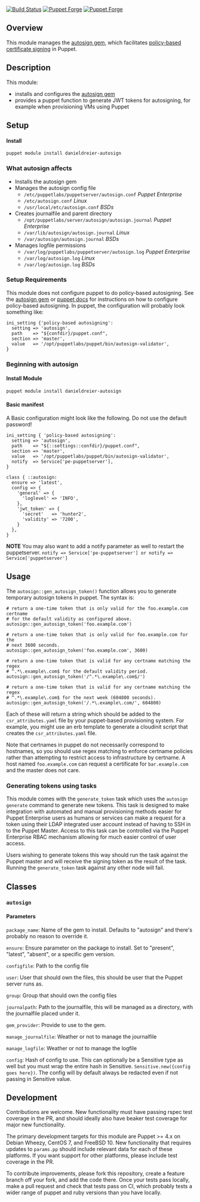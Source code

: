 [![Build Status](https://travis-ci.org/danieldreier/puppet-autosign.svg?branch=master)](https://travis-ci.org/danieldreier/puppet-autosign) [![Puppet Forge](https://img.shields.io/puppetforge/dt/danieldreier/autosign.svg)](https://forge.puppetlabs.com/danieldreier/autosign) [![Puppet Forge](https://img.shields.io/puppetforge/v/danieldreier/autosign.svg)](https://forge.puppetlabs.com/danieldreier/autosign)

## Overview

This module manages the [autosign gem](https://github.com/danieldreier/autosign), which facilitates [policy-based certificate signing](https://docs.puppetlabs.com/puppet/latest/reference/ssl_autosign.html#policy-based-autosigning) in Puppet.

## Description

This module:

- installs and configures the [autosign gem](https://github.com/danieldreier/autosign)
- provides a puppet function to generate JWT tokens for autosigning, for example when provisioning VMs using Puppet

## Setup

#### Install
```
puppet module install danieldreier-autosign
```

### What autosign affects

  - Installs the autosign gem
  - Manages the autosign config file
    - `/etc/puppetlabs/puppetserver/autosign.conf` *Puppet Enterprise*
    - `/etc/autosign.conf` *Linux*
    - `/usr/local/etc/autosign.conf` *BSDs*
  - Creates journalfile and parent directory
    - `/opt/puppetlabs/server/autosign/autosign.journal` *Puppet Enterprise*
    - `/var/lib/autosign/autosign.journal` *Linux*
    - `/var/autosign/autosign.journal` *BSDs*
  - Manages logfile permissions
    - `/var/log/puppetlabs/puppetserver/autosign.log` *Puppet Enterprise*
    - `/var/log/autosign.log` *Linux*
    - `/var/log/autosign.log` *BSDs*

### Setup Requirements

This module does not configure puppet to do policy-based autosigning. See the [autosign gem](https://github.com/danieldreier/autosign#2-configure-master) or [puppet docs](https://docs.puppetlabs.com/puppet/latest/reference/ssl_autosign.html#policy-based-autosigning) for instructions on how to configure policy-based autosigning. In puppet, the configuration will probably look something like:

```puppet
ini_setting {'policy-based autosigning':
  setting => 'autosign',
  path    => "${confdir}/puppet.conf",
  section => 'master',
  value   => '/opt/puppetlabs/puppet/bin/autosign-validator',
}
```

### Beginning with autosign

#### Install Module
```bash
puppet module install danieldreier-autosign
```

#### Basic manifest

A Basic configuration might look like the following. Do not use the default password!

```puppet
ini_setting { 'policy-based autosigning':
  setting => 'autosign',
  path    => "${::settings::confdir}/puppet.conf",
  section => 'master',
  value   => '/opt/puppetlabs/puppet/bin/autosign-validator',
  notify  => Service['pe-puppetserver'],
}

class { ::autosign:
  ensure => 'latest',
  config => {
    'general' => {
      'loglevel' => 'INFO',
    },
    'jwt_token' => {
      'secret'   => 'hunter2',
      'validity' => '7200',
    }
  },
}
```
**NOTE** You may also want to add a notify parameter as well to restart the puppetserver.
         `notify => Service['pe-puppetserver'] or notify => Service['puppetserver']`
## Usage

The `autosign::gen_autosign_token()` function allows you to generate temporary autosign
tokens in puppet. The syntax is:

```puppet
# return a one-time token that is only valid for the foo.example.com certname
# for the default validity as configured above.
autosign::gen_autosign_token('foo.example.com')

# return a one-time token that is only valid for foo.example.com for the
# next 3600 seconds.
autosign::gen_autosign_token('foo.example.com', 3600)

# return a one-time token that is valid for any certname matching the regex
# ^.*\.example\.com$ for the default validity period.
autosign::gen_autosign_token('/^.*\.example\.com$/')

# return a one-time token that is valid for any certname matching the regex
# ^.*\.example\.com$ for the next week (604800 seconds).
autosign::gen_autosign_token('/.*\.example\.com/', 604800)
```

Each of these will return a string which should be added to the
`csr_attributes.yaml` file by your puppet-based provisioning system. For
example, you might use an erb template to generate a cloudinit script that
creates the `csr_attributes.yaml` file.

Note that certnames in puppet do not necessarily correspond to hostnames, so
you should use regex matching to enforce certname policies rather than
attempting to restrict access to infrastructure by certname. A host named
`foo.example.com` can request a certificate for `bar.example.com` and the
master does not care.

### Generating tokens using tasks

This module comes with the `generate_token` task which uses the `autosign generate` command to generate new tokens. This task is designed to make integration with automated and manual provisioning methods easier for Puppet Enterprise users as humans or services can make a request for a token using their LDAP integrated user account instead of having to SSH in to the Puppet Master. Access to this task can be controlled via the Puppet Enterprise RBAC mechanism allowing for much easier control of user access.

Users wishing to generate tokens this way should run the task against the Puppet master and will receive the signing token as the result of the task. Running the `generate_token` task against any other node will fail.

## Classes

### `autosign`

#### Parameters

`package_name`: Name of the gem to install. Defaults to "autosign" and there's probably no reason to override it.

`ensure`: Ensure parameter on the package to install. Set to "present", "latest", "absent", or a specific gem version.

`configfile`: Path to the config file

`user`: User that should own the files, this should be user that the Puppet server runs as.

`group`: Group that should own the config files

`journalpath`: Path to the journalfile, this will be managed as a directory, with the journalfile placed under it.

`gem_provider`: Provide to use to the gem.

`manage_journalfile`: Weather or not to manage the journalfile

`manage_logfile`: Weather or not to manage the logfile

`config`: Hash of config to use.  This can optionally be a Sensitive type as well but you must wrap the entire hash in Sensitive.  `Sensitive.new({config goes here})`.  The config will by default always be
redacted even if not passing in Sensitive value. 


## Development

Contributions are welcome. New functionality must have passing rspec test
coverage in the PR, and should ideally also have beaker test coverage for
major new functionality.

The primary development targets for this module are Puppet >= 4.x on Debian
Wheezy, CentOS 7, and FreeBSD 10. New functionality that requires updates to
`params.pp` should include relevant data for each of these platforms. If
you want support for other platforms, please include test coverage in the PR.

To contribute improvements, please fork this repository, create a feature
branch off your fork, and add the code there. Once your tests pass locally,
make a pull request and check that tests pass on CI, which probably tests a
wider range of puppet and ruby versions than you have locally.
